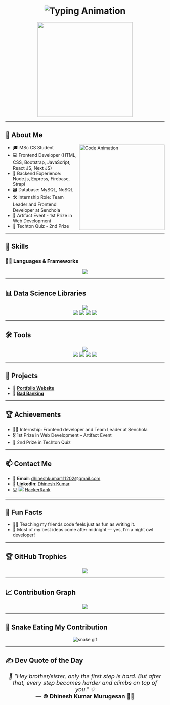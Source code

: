 <h1 align="center">
  <img src="https://readme-typing-svg.vercel.app?font=Fira+Code&weight=500&size=25&pause=1000&color=0A66C2&center=true&vCenter=true&width=600&lines=👋+Hi+I'm+Dhinesh+Kumar+Murugesan!;💻+Frontend+Developer;🧠+Creative+Tech+Learner;🚀+Building+Cool+Things" alt="Typing Animation" />
</h1>

<p align="center">
  <img src="https://media.tenor.com/UrnPTaqPEzkAAAAd/developer.gif" width="300" />
</p>

---

## 👋 About Me

<img align="right" src="https://raw.githubusercontent.com/PolarBearGG/PolarBearGG/master/web-developer.gif" width="270" alt="Code Animation" />

- 🎓 MSc CS Student  
- 💻 Frontend Developer (HTML, CSS, Bootstrap, JavaScript, React JS, Next JS)  
- 🔁 Backend Experience: Node.js, Express, Firebase, Strapi  
- 🗃️ Database: MySQL, NoSQL  
- 🛠 Internship Role: Team Leader and Frontend Developer at Senchola  
- 🏅 Artifact Event - 1st Prize in Web Development  
- 🧠 Techton Quiz - 2nd Prize  

---

## 🔧 Skills

### 👨‍💻 Languages & Frameworks
<p align="center">
  <img src="https://skillicons.dev/icons?i=html,css,js,react,nextjs,nodejs,express,mysql,firebase,r,python" />
</p>

---

## 📊 Data Science Libraries
<p align="center">
  <img src="https://skillicons.dev/icons?i=python" />
  <br />
  <img src="https://img.shields.io/badge/Library-Matplotlib-informational?style=flat&logo=python&logoColor=white&color=ff6384" />
  <img src="https://img.shields.io/badge/Library-Seaborn-informational?style=flat&logo=python&logoColor=white&color=36a2eb" />
  <img src="https://img.shields.io/badge/Library-Numpy-informational?style=flat&logo=numpy&logoColor=white&color=6a5acd" />
  <img src="https://img.shields.io/badge/Library-Pandas-informational?style=flat&logo=pandas&logoColor=white&color=ff9800" />
</p>

---

## 🛠️ Tools
<p align="center">
  <img src="https://skillicons.dev/icons?i=vscode,git,github,postman,aws" />
  <br />
  <img src="https://img.shields.io/badge/Tool-RStudio-blue?logo=rstudio&logoColor=white&style=flat" />
  <img src="https://img.shields.io/badge/Tool-CorelDRAW-green?logo=coreldraw&logoColor=white&style=flat" />
  <img src="https://img.shields.io/badge/Tool-Blender-orange?logo=blender&logoColor=white&style=flat" />
  <img src="https://img.shields.io/badge/Tool-MS%20Office-red?logo=microsoftoffice&logoColor=white&style=flat" />
</p>

---

## 🚀 Projects
- 💼 **[Portfolio Website](https://msdhinesh45.github.io/Portfolio-website/)**  
- 🏦 **[Bad Banking](https://banking-app-fg63.onrender.com/)**

---

## 🏆 Achievements
- 👨‍💼 Internship: Frontend developer and Team Leader at Senchola  
- 🎖 1st Prize in Web Development – Artifact Event  
- 🧠 2nd Prize in Techton Quiz  

---

## 📫 Contact Me
- 📧 **Email**: dhineshkumar111202@gmail.com  
- 🔗 **LinkedIn**: [Dhinesh Kumar](https://www.linkedin.com/in/dhineshkumar45/)  
- 💻 <img src="https://img.shields.io/badge/HackerRank-Profile-2EC866?logo=HackerRank&logoColor=white&style=flat-square" /> [HackerRank](https://www.hackerrank.com/profile/dhineshkumar1111)

---

## 🎉 Fun Facts
- 🧑‍🏫 Teaching my friends code feels just as fun as writing it.
- 🌙 Most of my best ideas come after midnight — yes, I’m a night owl developer!

---

## 🏆 GitHub Trophies
<p align="center">
  <img src="https://github-profile-trophy.vercel.app/?username=msdhinesh45&theme=algolia&no-frame=false&no-bg=true&margin-w=15" />
</p>

---

## 📈 Contribution Graph
<p align="center">
  <img src="https://github-readme-activity-graph.vercel.app/graph?username=msdhinesh45&theme=react-dark&bg_color=1d1d1d&color=00bcd4&line=00f5a0&point=f5a623&area=true&hide_border=true" />
</p>

---

## 🐍 Snake Eating My Contribution
<p align="center">
  <img src="https://github.com/yujo11/yujo11/raw/output/github-contribution-grid-snake.gif" alt="snake gif" style="max-width: 100%;" />
</p>

---

## ✍️ Dev Quote of the Day  
<p align="center" style="font-size: 18px;">
  <em>💬 "Hey brother/sister, only the first step is hard. But after that, every step becomes harder and climbs on top of you." 💡</em><br/>
  — <strong>© Dhinesh Kumar Murugesan</strong> 💙✨
</p>

